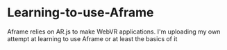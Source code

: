 # Learning-to-use-Aframe
Aframe relies on AR.js to make WebVR applications. I'm uploading my own attempt at learning to use Aframe or at least the basics of it
